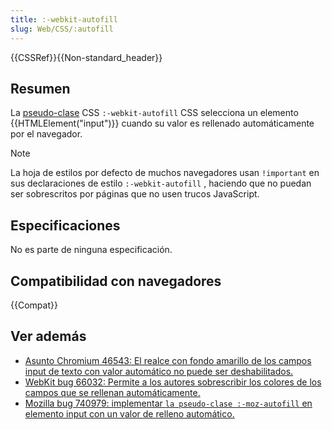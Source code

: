 ```yaml
---
title: :-webkit-autofill
slug: Web/CSS/:autofill
---
```


{{CSSRef}}{{Non-standard_header}}

## Resumen

La [pseudo-clase](/es/docs/Web/CSS/Pseudo-classes) CSS `:-webkit-autofill` CSS selecciona un elemento {{HTMLElement("input")}} cuando su valor es rellenado automáticamente por el navegador.

> [!NOTE]
> La hoja de estilos por defecto de muchos navegadores usan `!important` en sus declaraciones de estilo `:-webkit-autofill` , haciendo que no puedan ser sobrescritos por páginas que no usen trucos JavaScript.

## Especificaciones

No es parte de ninguna especificación.

## Compatibilidad con navegadores

{{Compat}}

## Ver además

- [Asunto Chromium 46543: El realce con fondo amarillo de los campos input de texto con valor automático no puede ser deshabilitados.](https://code.google.com/p/chromium/issues/detail?id=46543)
- [WebKit bug 66032: Permite a los autores sobrescribir los colores de los campos que se rellenan automáticamente.](https://bugs.webkit.org/show_bug.cgi?id=66032)
- [Mozilla bug 740979: implementar `la pseudo-clase :-moz-autofill` en elemento input con un valor de relleno automático.](https://bugzilla.mozilla.org/show_bug.cgi?id=740979)
